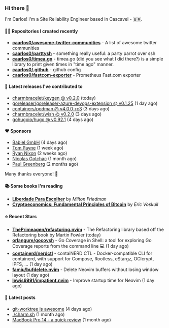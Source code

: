 ### Hi there 👋

I'm Carlos! I'm a Site Reliability Engineer based in Cascavel - 🇧🇷.

#### 👨‍💻 Repositories I created recently
- **[caarlos0/awesome-twitter-communities](https://github.com/caarlos0/awesome-twitter-communities)** - A list of awesome twitter communities
- **[caarlos0/parttysh](https://github.com/caarlos0/parttysh)** - something really useful: a party parrot over ssh
- **[caarlos0/timea.go](https://github.com/caarlos0/timea.go)** - timea.go (did you see what I did there?) is a simple library to print given times in &#34;time ago&#34; manner.
- **[caarlos0/.github](https://github.com/caarlos0/.github)** - github config
- **[caarlos0/fastcom-exporter](https://github.com/caarlos0/fastcom-exporter)** - Prometheus Fast.com exporter

#### 🚀 Latest releases I've contributed to


- [charmbracelet/keygen @ v0.2.0](https://github.com/charmbracelet/keygen/releases/tag/v0.2.0) (today)
- [goreleaser/goreleaser-azure-devops-extension @ v0.1.25](https://github.com/goreleaser/goreleaser-azure-devops-extension/releases/tag/v0.1.25) (1 day ago)
- [containers/podman @ v4.0.0-rc3](https://github.com/containers/podman/releases/tag/v4.0.0-rc3) (3 days ago)
- [charmbracelet/wish @ v0.2.0](https://github.com/charmbracelet/wish/releases/tag/v0.2.0) (3 days ago)
- [gohugoio/hugo @ v0.92.1](https://github.com/gohugoio/hugo/releases/tag/v0.92.1) (4 days ago)

#### ❤️ Sponsors
- [Babiel GmbH](https://github.com/babiel) (4 days ago)
- [Tom Payne](https://github.com/twpayne) (1 week ago)
- [Ryan Nixon](https://github.com/taiidani) (2 weeks ago)
- [Nicolas Gotchac](https://github.com/ngotchac) (1 month ago)
- [Paul Greenberg](https://github.com/greenpau) (2 months ago)

Many thanks everyone! 🙏

#### 📚 Some books I'm reading
- **[Liberdade Para Escolher](https://www.goodreads.com/book/show/17238591-liberdade-para-escolher)** by _Milton Friedman_
- **[Cryptoeconomics: Fundamental Principles of Bitcoin](https://www.goodreads.com/book/show/56919322-cryptoeconomics)** by _Eric Voskuil_

#### ⭐ Recent Stars


- **[ThePrimeagen/refactoring.nvim](https://github.com/ThePrimeagen/refactoring.nvim)** - The Refactoring library based off the Refactoring book by Martin Fowler (today)
- **[orlangure/gocovsh](https://github.com/orlangure/gocovsh)** - Go Coverage in Shell: a tool for exploring Go Coverage reports from the command line 💻 (1 day ago)
- **[containerd/nerdctl](https://github.com/containerd/nerdctl)** - contaiNERD CTL - Docker-compatible CLI for containerd, with support for Compose, Rootless, eStargz, OCIcrypt, IPFS, ... (1 day ago)
- **[famiu/bufdelete.nvim](https://github.com/famiu/bufdelete.nvim)** - Delete Neovim buffers without losing window layout (1 day ago)
- **[lewis6991/impatient.nvim](https://github.com/lewis6991/impatient.nvim)** - Improve startup time for Neovim (1 day ago)

#### 📄 Latest posts
- [git-worktree is awesome](https://carlosbecker.com/posts/git-worktrees/) (4 days ago)
- [./charm.sh](https://carlosbecker.com/posts/charm/) (1 month ago)
- [MacBook Pro 14 - a quick review](https://carlosbecker.com/posts/macbook-pro-14/) (1 month ago)

